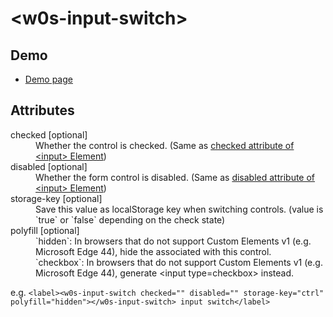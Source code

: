 # &lt;w0s-input-switch&gt;

## Demo

- [Demo page](https://saekitominaga.github.io/customelements-input-switch/demo.html)

## Attributes

<dl>
<dt>checked [optional]</dt>
<dd>Whether the control is checked. (Same as <a href="https://html.spec.whatwg.org/multipage/input.html#attr-input-checked">checked attribute of &lt;input&gt; Element</a>)</dd>
<dt>disabled [optional]</dt>
<dd>Whether the form control is disabled. (Same as <a href="https://html.spec.whatwg.org/multipage/form-control-infrastructure.html#attr-fe-disabled">disabled attribute of &lt;input&gt; Element</a>)</dd>
<dt>storage-key [optional]</dt>
<dd>Save this value as localStorage key when switching controls. (value is `true` or `false` depending on the check state)</dd>
<dt>polyfill [optional]</dt>
<dd>`hidden`: In browsers that do not support Custom Elements v1 (e.g. Microsoft Edge 44), hide the associated with this control.</dd>
<dd>`checkbox`: In browsers that do not support Custom Elements v1 (e.g. Microsoft Edge 44), generate &lt;input type=checkbox&gt; instead.</dd>
</dl>

e.g. `<label><w0s-input-switch checked="" disabled="" storage-key="ctrl" polyfill="hidden"></w0s-input-switch> input switch</label>`
